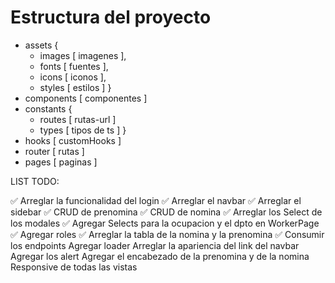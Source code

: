 # Estructura del proyecto

- assets {
  - images [ imagenes ],
  - fonts [ fuentes ],
  - icons [ iconos ],
  - styles [ estilos ]
    }
- components [ componentes ]
- constants {
  - routes [ rutas-url ]
  - types [ tipos de ts ]
    }
- hooks [ customHooks ]
- router [ rutas ]
- pages [ paginas ]

LIST TODO:

✅ Arreglar la funcionalidad del login
✅ Arreglar el navbar
✅ Arreglar el sidebar
✅ CRUD de prenomina
✅ CRUD de nomina
✅ Arreglar los Select de los modales
✅ Agregar Selects para la ocupacion y el dpto en WorkerPage
✅ Agregar roles
✅ Arreglar la tabla de la nomina y la prenomina
✅ Consumir los endpoints
Agregar loader
Arreglar la apariencia del link del navbar
Agregar los alert
Agregar el encabezado de la prenomina y de la nomina
Responsive de todas las vistas
